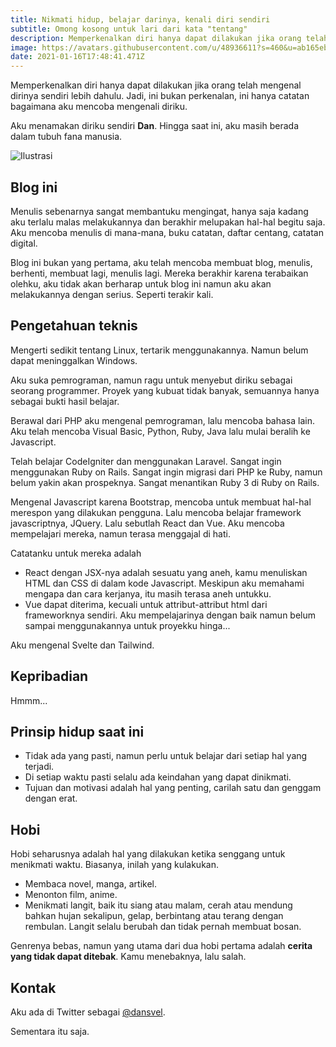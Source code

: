 ```yaml
---
title: Nikmati hidup, belajar darinya, kenali diri sendiri
subtitle: Omong kosong untuk lari dari kata "tentang"
description: Memperkenalkan diri hanya dapat dilakukan jika orang telah mengenal dirinya sendiri lebih dahulu. Jadi, ini bukan perkenalan, ini hanya catatan bagaimana aku mencoba mengenali diriku.
image: https://avatars.githubusercontent.com/u/48936611?s=460&u=ab165eb0208f0de8b191af271505e20645ba75c0&v=4
date: 2021-01-16T17:48:41.471Z
---
```


Memperkenalkan diri hanya dapat dilakukan jika orang telah mengenal dirinya sendiri lebih dahulu. Jadi, ini bukan perkenalan, ini hanya catatan bagaimana aku mencoba mengenali diriku.

Aku menamakan diriku sendiri **Dan**. Hingga saat ini, aku masih berada dalam tubuh fana manusia.

![Ilustrasi](https://avatars.githubusercontent.com/u/48936611?s=460&u=ab165eb0208f0de8b191af271505e20645ba75c0&v=4)

## Blog ini

Menulis sebenarnya sangat membantuku mengingat, hanya saja kadang aku terlalu malas melakukannya dan berakhir melupakan hal-hal begitu saja. Aku mencoba menulis di mana-mana, buku catatan, daftar centang, catatan digital.

Blog ini bukan yang pertama, aku telah mencoba membuat blog, menulis, berhenti, membuat lagi, menulis lagi. Mereka berakhir karena terabaikan olehku, aku tidak akan berharap untuk blog ini namun aku akan melakukannya dengan serius. Seperti terakir kali.

## Pengetahuan teknis

Mengerti sedikit tentang Linux, tertarik menggunakannya. Namun belum dapat meninggalkan Windows. 

Aku suka pemrograman, namun ragu untuk menyebut diriku sebagai seorang programmer. Proyek yang kubuat tidak banyak, semuannya hanya sebagai bukti hasil belajar. 

Berawal dari PHP aku mengenal pemrograman, lalu mencoba bahasa lain. Aku telah mencoba Visual Basic, Python, Ruby, Java lalu mulai beralih ke Javascript.

Telah belajar CodeIgniter dan menggunakan Laravel. Sangat ingin menggunakan Ruby on Rails. Sangat ingin migrasi dari PHP ke Ruby, namun belum yakin akan prospeknya. Sangat menantikan Ruby 3 di Ruby on Rails.

Mengenal Javascript karena Bootstrap, mencoba untuk membuat hal-hal merespon yang dilakukan pengguna. Lalu mencoba belajar framework javascriptnya, JQuery. Lalu sebutlah React dan Vue. Aku mencoba mempelajari mereka, namun terasa menggajal di hati. 

Catatanku untuk mereka adalah

- React dengan JSX-nya adalah sesuatu yang aneh, kamu menuliskan HTML dan CSS di dalam kode Javascript. Meskipun aku memahami mengapa dan cara kerjanya, itu masih terasa aneh untukku.
- Vue dapat diterima, kecuali untuk attribut-attribut html dari frameworknya sendiri. Aku mempelajarinya dengan baik namun belum sampai menggunakannya untuk proyekku hinga...
 
Aku mengenal Svelte dan Tailwind.

## Kepribadian

Hmmm...

## Prinsip hidup saat ini

- Tidak ada yang pasti, namun perlu untuk belajar dari setiap hal yang terjadi.
- Di setiap waktu pasti selalu ada keindahan yang dapat dinikmati.
- Tujuan dan motivasi adalah hal yang penting, carilah satu dan genggam dengan erat.

## Hobi

Hobi seharusnya adalah hal yang dilakukan ketika senggang untuk menikmati waktu. Biasanya, inilah yang kulakukan.

- Membaca novel, manga, artikel.
- Menonton film, anime.
- Menikmati langit, baik itu siang atau malam, cerah atau mendung bahkan hujan sekalipun, gelap, berbintang atau terang dengan rembulan. Langit selalu berubah dan tidak pernah membuat bosan.

Genrenya bebas, namun yang utama dari dua hobi pertama adalah **cerita yang tidak dapat ditebak**. Kamu menebaknya, lalu salah.

## Kontak

Aku ada di Twitter sebagai [@dansvel](https://twitter.com/dansvel). 

Sementara itu saja.
